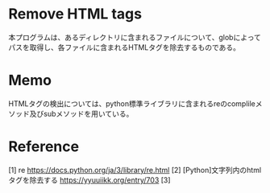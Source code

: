 # Remove HTML tags
本プログラムは、あるディレクトリに含まれるファイルについて、globによってパスを取得し、各ファイルに含まれるHTMLタグを除去するものである。

# Memo
HTMLタグの検出については、python標準ライブラリに含まれるreのcomplileメソッド及びsubメソッドを用いている。

# Reference
[1] re
https://docs.python.org/ja/3/library/re.html
[2] [Python]文字列内のhtmlタグを除去する
https://yyuuiikk.org/entry/703
[3] 
